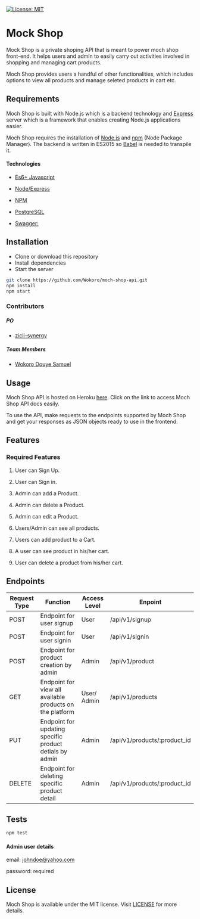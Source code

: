 [![License: MIT](https://img.shields.io/badge/License-MIT-yellow.svg)](https://opensource.org/licenses/MIT)

# Mock Shop
Mock Shop is a private shoping API that is meant to power moch shop front-end. It helps users and admin to easily carry out activities involved in shopping and managing cart products.

Moch Shop provides users a handful of other functionalities, which includes options to view all products and manage seleted products in cart etc.

## Requirements
Moch Shop is built with Node.js which is a backend technology and [Express](https://expressjs.com) server which is a framework that enables creating Node.js applications easier.

Moch Shop requires the installation of [Node.js](http://nodejs.org) and [npm](https://www.npmjs.com/) (Node Package Manager). The backend is written in ES2015 so [Babel](https://babeljs.io/) is needed to transpile it.

#### Technologies

- [Es6+ Javascript](https://www.ecma-international.org/ecma-262/9.0/index.html)

- [Node/Express](https://nodejs.org/en/)

- [NPM](npmjs.com)

- [PostgreSQL](https://www.postgresql.org/)

- [Swagger:](https://swagger.io/)

## Installation
* Clone or download this repository
* Install dependencies
* Start the server

```bash
git clone https://github.com/Wokoro/moch-shop-api.git
npm install
npm start
```

### Contributors

##### PO

- [zicli-synergy](https://github.com/zicli-synergy)

##### Team Members

- [Wokoro Douye Samuel](https://github.com/Wokoro)


## Usage
Moch Shop API is hosted on Heroku [here](https://dashboard.heroku.com/apps/moch-shop/api/v1/docs). Click on the link to access Moch Shop API docs easily.

To use the API, make requests to the endpoints supported by Moch Shop and get your responses as JSON objects ready to use in the frontend.

## Features
### Required Features

1. User can Sign Up.

2. User can Sign in.

3. Admin can add a Product.

4. Admin can delete a Product.

5. Admin can edit a Product.

6. Users/Admin can see all products.

7. Users can add product to a Cart.

8. A user can see product in his/her cart.

9. User can delete a product from his/her cart.

## Endpoints


| Request Type | Function                                                                                      | Access Level                               | Enpoint                     |
| ------------ | --------------------------------------------------------------------------------------------- | ------------------------------------------ | --------------------------- |
| POST         | Endpoint for user signup                                                                                      | User                                       | /api/v1/signup                                 |                    |
| POST         | Endpoint for user signin                                                                                      | User                                       | /api/v1/signin                                |                    |
| POST         | Endpoint for product creation by admin                                                                                 | Admin                                      | /api/v1/product                                      |                    |
| GET          | Endpoint for view all available products on the platform                                                                                | User/ Admin                                       | /api/v1/products                              |                    |
| PUT          | Endpoint for updating specific product detials by admin                                                                               | Admin                                       | /api/v1/products/:product_id                              |                    |
| DELETE          | Endpoint for deleting specific product detail                                                                              | Admin                                       | /api/v1/products/:product_id                              |                    |
## Tests

```Bash
npm test
```
#### Admin user details

email: johndoe@yahoo.com

password: required

## License
Moch Shop is available under the MIT license. Visit [LICENSE](https://github.com/Wokoro/moch-shop-api/blob/master/LICENSE.md) for more details.
